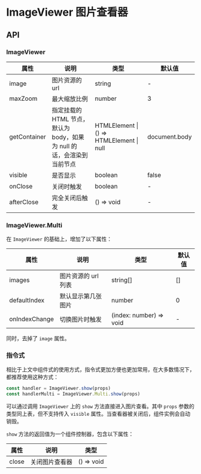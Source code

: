 # ImageViewer 图片查看器

<code src="./demos/index.tsx"></code>

## API

### ImageViewer

| 属性         | 说明                                                                  | 类型                                     | 默认值        |
| ------------ | --------------------------------------------------------------------- | ---------------------------------------- | ------------- |
| image        | 图片资源的 url                                                        | string                                   | -             |
| maxZoom      | 最大缩放比例                                                          | number                                   | 3             |
| getContainer | 指定挂载的 HTML 节点，默认为 body，如果为 null 的话，会渲染到当前节点 | HTMLElement \| () => HTMLElement \| null | document.body |
| visible      | 是否显示                                                              | boolean                                  | false         |
| onClose      | 关闭时触发                                                            | boolean                                  | -             |
| afterClose   | 完全关闭后触发                                                        | () => void                               | -             |

### ImageViewer.Multi

在 `ImageViewer` 的基础上，增加了以下属性：

| 属性          | 说明                | 类型                    | 默认值 |
| ------------- | ------------------- | ----------------------- | ------ |
| images        | 图片资源的 url 列表 | string[]                | []     |
| defaultIndex  | 默认显示第几张图片  | number                  | 0      |
| onIndexChange | 切换图片时触发      | (index: number) => void | -      |

同时，去掉了 `image` 属性。

### 指令式

相比于上文中组件式的使用方式，指令式更加方便也更加常用，在大多数情况下，都推荐使用这种方式：

```ts | pure
const handler = ImageViewer.show(props)
const handlerMulti = ImageViewer.Multi.show(props)
```

可以通过调用 `ImageViewer` 上的 `show` 方法直接进入图片查看。其中 `props` 参数的类型同上表，但不支持传入 `visible` 属性。当查看器被关闭后，组件实例会自动销毁。

`show` 方法的返回值为一个组件控制器，包含以下属性：

| 属性  | 说明           | 类型       |
| ----- | -------------- | ---------- |
| close | 关闭图片查看器 | () => void |
